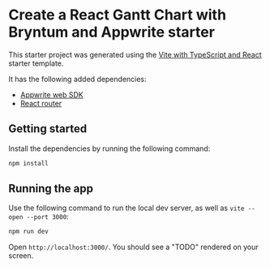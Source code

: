 # Create a React Gantt Chart with Bryntum and Appwrite starter

This starter project was generated using the [Vite with TypeScript and React](https://vite.dev/guide/#scaffolding-your-first-vite-project) starter template.

It has the following added dependencies:

- [Appwrite web SDK](https://github.com/appwrite/sdk-for-web)
- [React router](https://reactrouter.com/en/main)

## Getting started

Install the dependencies by running the following command: 

```sh
npm install
```

## Running the app

Use the following command to run the local dev server, as well as `vite --open --port 3000`:

```sh
npm run dev
```

Open `http://localhost:3000/`. You should see a "TODO" rendered on your screen.

